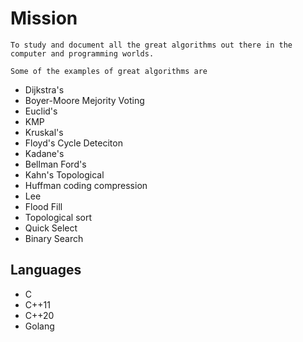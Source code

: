# Mission


    To study and document all the great algorithms out there in the computer and programming worlds.

    Some of the examples of great algorithms are
    
- Dijkstra's
- Boyer-Moore Mejority Voting
- Euclid's
- KMP
- Kruskal's
- Floyd's Cycle Deteciton
- Kadane's
- Bellman Ford's
- Kahn's Topological
- Huffman coding compression
- Lee
- Flood Fill
- Topological sort
- Quick Select
- Binary Search




## Languages

 - C
 - C++11
 - C++20
 - Golang
